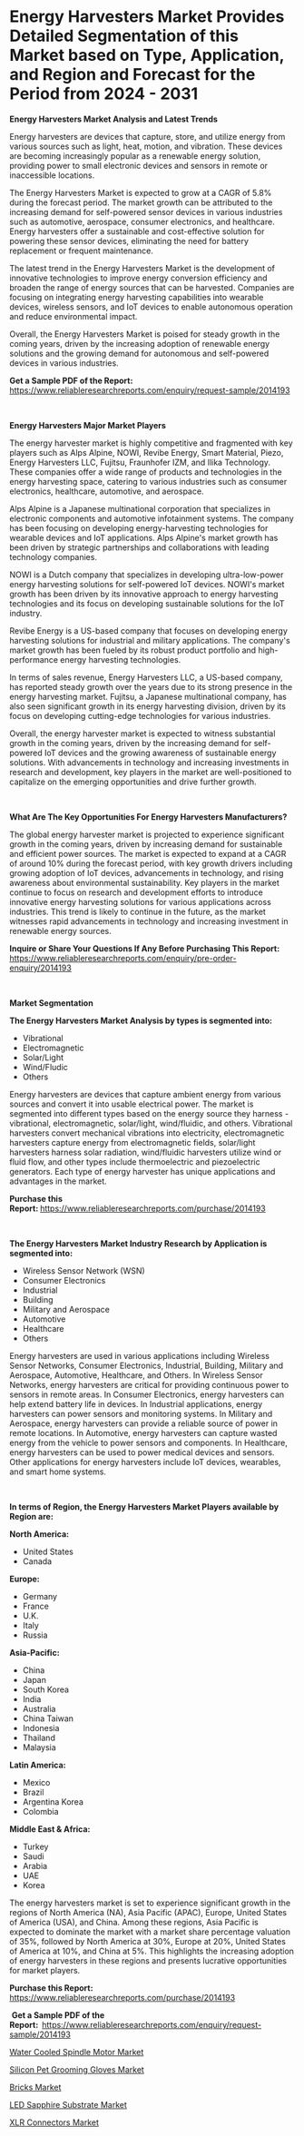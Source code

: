 <p><h1>Energy Harvesters Market Provides Detailed Segmentation of this Market based on Type, Application, and Region and Forecast for the Period from 2024 - 2031</h1></p><p><strong>Energy Harvesters Market Analysis and Latest Trends</strong></p>
<p><p>Energy harvesters are devices that capture, store, and utilize energy from various sources such as light, heat, motion, and vibration. These devices are becoming increasingly popular as a renewable energy solution, providing power to small electronic devices and sensors in remote or inaccessible locations.</p><p>The Energy Harvesters Market is expected to grow at a CAGR of 5.8% during the forecast period. The market growth can be attributed to the increasing demand for self-powered sensor devices in various industries such as automotive, aerospace, consumer electronics, and healthcare. Energy harvesters offer a sustainable and cost-effective solution for powering these sensor devices, eliminating the need for battery replacement or frequent maintenance.</p><p>The latest trend in the Energy Harvesters Market is the development of innovative technologies to improve energy conversion efficiency and broaden the range of energy sources that can be harvested. Companies are focusing on integrating energy harvesting capabilities into wearable devices, wireless sensors, and IoT devices to enable autonomous operation and reduce environmental impact.</p><p>Overall, the Energy Harvesters Market is poised for steady growth in the coming years, driven by the increasing adoption of renewable energy solutions and the growing demand for autonomous and self-powered devices in various industries.</p></p>
<p><strong>Get a Sample PDF of the Report:&nbsp;</strong> <a href="https://www.reliableresearchreports.com/enquiry/request-sample/2014193">https://www.reliableresearchreports.com/enquiry/request-sample/2014193</a></p>
<p>&nbsp;</p>
<p><strong>Energy Harvesters Major Market Players</strong></p>
<p><p>The energy harvester market is highly competitive and fragmented with key players such as Alps Alpine, NOWI, Revibe Energy, Smart Material, Piezo, Energy Harvesters LLC, Fujitsu, Fraunhofer IZM, and Ilika Technology. These companies offer a wide range of products and technologies in the energy harvesting space, catering to various industries such as consumer electronics, healthcare, automotive, and aerospace.</p><p>Alps Alpine is a Japanese multinational corporation that specializes in electronic components and automotive infotainment systems. The company has been focusing on developing energy-harvesting technologies for wearable devices and IoT applications. Alps Alpine's market growth has been driven by strategic partnerships and collaborations with leading technology companies.</p><p>NOWI is a Dutch company that specializes in developing ultra-low-power energy harvesting solutions for self-powered IoT devices. NOWI's market growth has been driven by its innovative approach to energy harvesting technologies and its focus on developing sustainable solutions for the IoT industry.</p><p>Revibe Energy is a US-based company that focuses on developing energy harvesting solutions for industrial and military applications. The company's market growth has been fueled by its robust product portfolio and high-performance energy harvesting technologies.</p><p>In terms of sales revenue, Energy Harvesters LLC, a US-based company, has reported steady growth over the years due to its strong presence in the energy harvesting market. Fujitsu, a Japanese multinational company, has also seen significant growth in its energy harvesting division, driven by its focus on developing cutting-edge technologies for various industries.</p><p>Overall, the energy harvester market is expected to witness substantial growth in the coming years, driven by the increasing demand for self-powered IoT devices and the growing awareness of sustainable energy solutions. With advancements in technology and increasing investments in research and development, key players in the market are well-positioned to capitalize on the emerging opportunities and drive further growth.</p></p>
<p>&nbsp;</p>
<p><strong>What Are The Key Opportunities For Energy Harvesters Manufacturers?</strong></p>
<p><p>The global energy harvester market is projected to experience significant growth in the coming years, driven by increasing demand for sustainable and efficient power sources. The market is expected to expand at a CAGR of around 10% during the forecast period, with key growth drivers including growing adoption of IoT devices, advancements in technology, and rising awareness about environmental sustainability. Key players in the market continue to focus on research and development efforts to introduce innovative energy harvesting solutions for various applications across industries. This trend is likely to continue in the future, as the market witnesses rapid advancements in technology and increasing investment in renewable energy sources.</p></p>
<p><strong>Inquire or Share Your Questions If Any Before Purchasing This Report:</strong> <a href="https://www.reliableresearchreports.com/enquiry/pre-order-enquiry/2014193">https://www.reliableresearchreports.com/enquiry/pre-order-enquiry/2014193</a></p>
<p>&nbsp;</p>
<p><strong>Market Segmentation</strong></p>
<p><strong>The Energy Harvesters Market Analysis by types is segmented into:</strong></p>
<p><ul><li>Vibrational</li><li>Electromagnetic</li><li>Solar/Light</li><li>Wind/Fludic</li><li>Others</li></ul></p>
<p><p>Energy harvesters are devices that capture ambient energy from various sources and convert it into usable electrical power. The market is segmented into different types based on the energy source they harness - vibrational, electromagnetic, solar/light, wind/fluidic, and others. Vibrational harvesters convert mechanical vibrations into electricity, electromagnetic harvesters capture energy from electromagnetic fields, solar/light harvesters harness solar radiation, wind/fluidic harvesters utilize wind or fluid flow, and other types include thermoelectric and piezoelectric generators. Each type of energy harvester has unique applications and advantages in the market.</p></p>
<p><strong>Purchase this Report:&nbsp;</strong><a href="https://www.reliableresearchreports.com/purchase/2014193">https://www.reliableresearchreports.com/purchase/2014193</a></p>
<p>&nbsp;</p>
<p><strong>The Energy Harvesters Market Industry Research by Application is segmented into:</strong></p>
<p><ul><li>Wireless Sensor Network (WSN)</li><li>Consumer Electronics</li><li>Industrial</li><li>Building</li><li>Military and Aerospace</li><li>Automotive</li><li>Healthcare</li><li>Others</li></ul></p>
<p><p>Energy harvesters are used in various applications including Wireless Sensor Networks, Consumer Electronics, Industrial, Building, Military and Aerospace, Automotive, Healthcare, and Others. In Wireless Sensor Networks, energy harvesters are critical for providing continuous power to sensors in remote areas. In Consumer Electronics, energy harvesters can help extend battery life in devices. In Industrial applications, energy harvesters can power sensors and monitoring systems. In Military and Aerospace, energy harvesters can provide a reliable source of power in remote locations. In Automotive, energy harvesters can capture wasted energy from the vehicle to power sensors and components. In Healthcare, energy harvesters can be used to power medical devices and sensors. Other applications for energy harvesters include IoT devices, wearables, and smart home systems.</p></p>
<p>&nbsp;</p>
<p><strong>In terms of Region, the Energy Harvesters Market Players available by Region are:</strong></p>
<p>
    <p> <strong> North America: </strong>
        <ul>
            <li>United States</li>
            <li>Canada</li>
        </ul>
        </p> 
    <p> <strong> Europe: </strong>
        <ul>
            <li>Germany</li>
            <li>France</li>
            <li>U.K.</li>
            <li>Italy</li>
            <li>Russia</li>
        </ul>
        </p> 
    <p> <strong> Asia-Pacific: </strong>
        <ul>
            <li>China</li>
            <li>Japan</li>
            <li>South Korea</li>
            <li>India</li>
            <li>Australia</li>
            <li>China Taiwan</li>
            <li>Indonesia</li>
            <li>Thailand</li>
            <li>Malaysia</li>
        </ul>
        </p> 
    <p> <strong> Latin America: </strong>
        <ul>
            <li>Mexico</li>
            <li>Brazil</li>
            <li>Argentina Korea</li>
            <li>Colombia</li>
        </ul>
        </p> 
    <p> <strong> Middle East & Africa: </strong>
        <ul>
            <li>Turkey</li>
            <li>Saudi</li>
            <li>Arabia</li>
            <li>UAE</li>
            <li>Korea</li>
        </ul>
    </p>
    </p>
<p><p>The energy harvesters market is set to experience significant growth in the regions of North America (NA), Asia Pacific (APAC), Europe, United States of America (USA), and China. Among these regions, Asia Pacific is expected to dominate the market with a market share percentage valuation of 35%, followed by North America at 30%, Europe at 20%, United States of America at 10%, and China at 5%. This highlights the increasing adoption of energy harvesters in these regions and presents lucrative opportunities for market players.</p></p>
<p><strong>Purchase this Report: </strong><a href="https://www.reliableresearchreports.com/purchase/2014193">https://www.reliableresearchreports.com/purchase/2014193</a></p>
<p>&nbsp;<strong>Get a Sample PDF of the Report:&nbsp;&nbsp;</strong><a href="https://www.reliableresearchreports.com/enquiry/request-sample/2014193">https://www.reliableresearchreports.com/enquiry/request-sample/2014193</a></p>
<p><strong></strong></p>
<p><p><a href="https://ivy-potential-64b.notion.site/Water-Cooled-Spindle-Motor-Market-Size-Growth-and-Forecast-from-2024-2031-cb6850f37dda487882c7921c5f50b608">Water Cooled Spindle Motor Market</a></p><p><a href="https://five-trouble-98a.notion.site/Silicon-Pet-Grooming-Gloves-Market-Dynamics-2024-2031-Also-about-Its-Market-Trends-Projections-an-4cbd1a0677ee49a29655dbfad19f701e">Silicon Pet Grooming Gloves Market</a></p><p><a href="https://nifty-kite-d51.notion.site/Bricks-Market-Dynamics-2024-2031-Also-about-Its-Market-Trends-Projections-and-Opportunities-d1320c63162e4db285d56ed84cb48f30">Bricks Market</a></p><p><a href="https://view.publitas.com/reportprime-1/led-sapphire-substrate-market-offers-provide-insightful-data-for-the-time-period-from-2024-to-2031-and-also-provide-analysis-based-on-application-type-and-region/">LED Sapphire Substrate Market</a></p><p><a href="https://view.publitas.com/reportprime-1/xlr-connectors-market-size-market-share-and-global-market-analysis-report-2024-2031/">XLR Connectors Market</a></p></p>